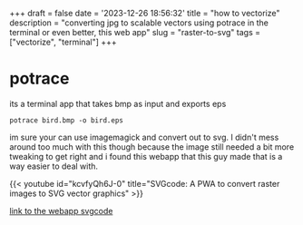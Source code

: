 +++
draft = false
date = '2023-12-26 18:56:32'
title = "how to vectorize"
description = "converting jpg to scalable vectors using potrace in the terminal or even better, this web app"
slug = "raster-to-svg"
tags = ["vectorize", "terminal"]
+++

# potrace
its a terminal app that takes bmp as input and exports eps
```
potrace bird.bmp -o bird.eps
``` 

im sure your can use imagemagick and convert out to svg.
I didn't mess around too much with this though because the image still needed a bit more tweaking to get right and i found this webapp that this guy made that is a way easier to deal with.

{{< youtube id="kcvfyQh6J-0" title="SVGcode: A PWA to convert raster images to SVG vector graphics" >}}

[link to the webapp svgcode](https://svgco.de/)

